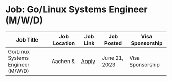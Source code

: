 # Job: Go/Linux Systems Engineer (M/W/D)

| Job Title | Job Location | Job Link | Job Posted | Visa Sponsorship |
| --- | --- | --- | --- | --- |
| Go/Linux Systems Engineer (M/W/D) | Aachen & | [Apply](https://gridx.jobs.personio.de/job/543699?display=en) | June 21, 2023 | Visa Sponsorship |
